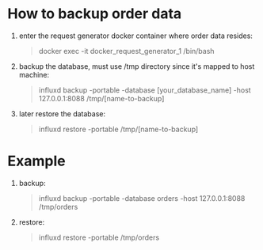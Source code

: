 # How to backup order data
1. enter the request generator docker container where order data resides:
    > docker exec -it docker_request_generator_1 /bin/bash
2. backup the database, must use /tmp directory since it's mapped to host machine:
    > influxd backup -portable -database [your_database_name] -host 127.0.0.1:8088 /tmp/[name-to-backup]
3. later restore the database:
    > influxd restore -portable /tmp/[name-to-backup]
# Example
1. backup:
    > influxd backup -portable -database orders -host 127.0.0.1:8088 /tmp/orders
2. restore:
    > influxd restore -portable /tmp/orders